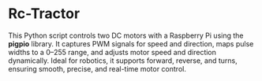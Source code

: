 # Rc-Tractor
This Python script controls two DC motors with a Raspberry Pi using the **pigpio** library. It captures PWM signals for speed and direction, maps pulse widths to a 0–255 range, and adjusts motor speed and direction dynamically. Ideal for robotics, it supports forward, reverse, and turns, ensuring smooth, precise, and real-time motor control.
